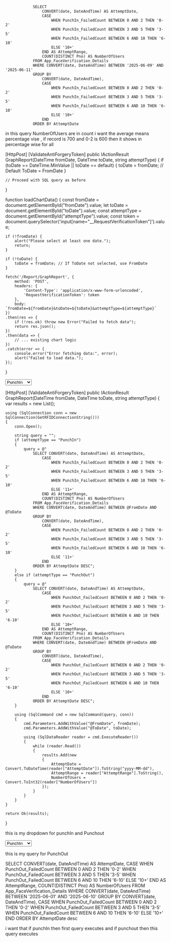                 SELECT 
                    CONVERT(date, DateAndTime) AS AttemptDate,
                    CASE 
                        WHEN PunchIn_FailedCount BETWEEN 0 AND 2 THEN '0-2'
                        WHEN PunchIn_FailedCount BETWEEN 3 AND 5 THEN '3-5'
                        WHEN PunchIn_FailedCount BETWEEN 6 AND 10 THEN '6-10'
                        ELSE '10+'
                    END AS AttemptRange,
                    COUNT(DISTINCT Pno) AS NumberOfUsers
                FROM App_FaceVerification_Details
                WHERE CONVERT(date, DateAndTime) BETWEEN '2025-06-09' AND '2025-06-11'
                GROUP BY 
                    CONVERT(date, DateAndTime),
                    CASE 
                        WHEN PunchIn_FailedCount BETWEEN 0 AND 2 THEN '0-2'
                        WHEN PunchIn_FailedCount BETWEEN 3 AND 5 THEN '3-5'
                        WHEN PunchIn_FailedCount BETWEEN 6 AND 10 THEN '6-10'
                        ELSE '10+'
                    END
                ORDER BY AttemptDate


in this query NumberOfUsers are in count i want the average means percentage vise , if record is 700 and 0-2 is 600 then it shows in percentage wise for all


[HttpPost]
[ValidateAntiForgeryToken]
public IActionResult GraphReport(DateTime fromDate, DateTime toDate, string attemptType)
{
    if (toDate == DateTime.MinValue || toDate == default)
    {
        toDate = fromDate; // Default ToDate = FromDate
    }

    // Proceed with SQL query as before
}




function loadChartData() {
    const fromDate = document.getElementById("fromDate").value;
    let toDate = document.getElementById("toDate").value;
    const attemptType = document.getElementById("attemptType").value;
    const token = document.querySelector('input[name="__RequestVerificationToken"]').value;

    if (!fromDate) {
        alert("Please select at least one date.");
        return;
    }

    if (!toDate) {
        toDate = fromDate; // If ToDate not selected, use FromDate
    }

    fetch('/Report/GraphReport', {
        method: 'POST',
        headers: {
            'Content-Type': 'application/x-www-form-urlencoded',
            'RequestVerificationToken': token
        },
        body: `fromDate=${fromDate}&toDate=${toDate}&attemptType=${attemptType}`
    })
    .then(res => {
        if (!res.ok) throw new Error("Failed to fetch data");
        return res.json();
    })
    .then(data => {
        // ... existing chart logic
    })
    .catch(error => {
        console.error("Error fetching data:", error);
        alert("Failed to load data.");
    });
}
<script>
    document.getElementById("fromDate").addEventListener("change", function () {
        const toDate = document.getElementById("toDate");
        if (!toDate.value) {
            toDate.value = this.value;
        }
    });
</script>




<div class="col-sm-2">
    <select class="form-control" id="attemptType">
        <option value="PunchIn">PunchIn</option>
        <option value="PunchOut">PunchOut</option>
    </select>
</div>

<script>
    let chartInstance;

    function loadChartData() {
        const fromDate = document.getElementById("fromDate").value;
        const toDate = document.getElementById("toDate").value;
        const attemptType = document.getElementById("attemptType").value;
        const token = document.getElementById("requestVerificationToken").value;

        if (!fromDate || !toDate) {
            alert("Please select both From and To dates.");
            return;
        }

        fetch('/Report/GraphReport', {
            method: 'POST',
            headers: {
                'Content-Type': 'application/x-www-form-urlencoded',
                'RequestVerificationToken': token
            },
            body: `fromDate=${fromDate}&toDate=${toDate}&attemptType=${attemptType}`
        })
        .then(res => {
            if (!res.ok) throw new Error("Failed to fetch data");
            return res.json();
        })
        .then(data => {
            if (!data || data.length === 0) {
                alert("No data available for the selected date range.");
                return;
            }

            const labels = [...new Set(data.map(d => d.attemptDate))];
            const ranges = ['0-2', '3-5', '6-10', '10+', '11+']; // Support both types
            const colors = {
                '0-2': 'blue',
                '3-5': 'orange',
                '6-10': 'green',
                '10+': 'purple',
                '11+': 'red'
            };

            const datasets = ranges
                .filter(range => data.some(d => d.attemptRange === range))
                .map(range => ({
                    label: range,
                    borderColor: colors[range],
                    backgroundColor: colors[range],
                    tension: 0.3,
                    fill: false,
                    data: labels.map(date => {
                        const match = data.find(d => d.attemptDate === date && d.attemptRange === range);
                        return match ? match.numberOfUsers : 0;
                    })
                }));

            if (chartInstance) chartInstance.destroy();

            chartInstance = new Chart(document.getElementById('attemptChart'), {
                type: 'line',
                data: {
                    labels: labels,
                    datasets: datasets
                },
                options: {
                    responsive: true,
                    plugins: {
                        title: {
                            display: true,
                            text: 'Punch Attempt Distribution by Date'
                        },
                        legend: {
                            position: 'top'
                        }
                    },
                    scales: {
                        y: {
                            beginAtZero: true,
                            title: {
                                display: true,
                                text: 'Number of Users'
                            }
                        },
                        x: {
                            title: {
                                display: true,
                                text: 'Date'
                            }
                        }
                    }
                });
        })
        .catch(error => {
            console.error("Error fetching data:", error);
            alert("Failed to load data.");
        });
    }
</script>


[HttpPost]
[ValidateAntiForgeryToken]
public IActionResult GraphReport(DateTime fromDate, DateTime toDate, string attemptType)
{
    var results = new List<dynamic>();

    using (SqlConnection conn = new SqlConnection(GetRFIDConnectionString()))
    {
        conn.Open();

        string query = "";
        if (attemptType == "PunchIn")
        {
            query = @"
                SELECT CONVERT(date, DateAndTime) AS AttemptDate,
                    CASE 
                        WHEN PunchIn_FailedCount BETWEEN 0 AND 2 THEN '0-2'
                        WHEN PunchIn_FailedCount BETWEEN 3 AND 5 THEN '3-5'
                        WHEN PunchIn_FailedCount BETWEEN 6 AND 10 THEN '6-10'
                        ELSE '11+'
                    END AS AttemptRange,
                    COUNT(DISTINCT Pno) AS NumberOfUsers
                FROM App_FaceVerification_Details
                WHERE CONVERT(date, DateAndTime) BETWEEN @FromDate AND @ToDate
                GROUP BY 
                    CONVERT(date, DateAndTime),
                    CASE 
                        WHEN PunchIn_FailedCount BETWEEN 0 AND 2 THEN '0-2'
                        WHEN PunchIn_FailedCount BETWEEN 3 AND 5 THEN '3-5'
                        WHEN PunchIn_FailedCount BETWEEN 6 AND 10 THEN '6-10'
                        ELSE '11+'
                    END
                ORDER BY AttemptDate DESC";
        }
        else if (attemptType == "PunchOut")
        {
            query = @"
                SELECT CONVERT(date, DateAndTime) AS AttemptDate,
                    CASE 
                        WHEN PunchOut_FailedCount BETWEEN 0 AND 2 THEN '0-2'
                        WHEN PunchOut_FailedCount BETWEEN 3 AND 5 THEN '3-5'
                        WHEN PunchOut_FailedCount BETWEEN 6 AND 10 THEN '6-10'
                        ELSE '10+'
                    END AS AttemptRange,
                    COUNT(DISTINCT Pno) AS NumberOfUsers
                FROM App_FaceVerification_Details
                WHERE CONVERT(date, DateAndTime) BETWEEN @FromDate AND @ToDate
                GROUP BY 
                    CONVERT(date, DateAndTime),
                    CASE 
                        WHEN PunchOut_FailedCount BETWEEN 0 AND 2 THEN '0-2'
                        WHEN PunchOut_FailedCount BETWEEN 3 AND 5 THEN '3-5'
                        WHEN PunchOut_FailedCount BETWEEN 6 AND 10 THEN '6-10'
                        ELSE '10+'
                    END
                ORDER BY AttemptDate DESC";
        }

        using (SqlCommand cmd = new SqlCommand(query, conn))
        {
            cmd.Parameters.AddWithValue("@FromDate", fromDate);
            cmd.Parameters.AddWithValue("@ToDate", toDate);

            using (SqlDataReader reader = cmd.ExecuteReader())
            {
                while (reader.Read())
                {
                    results.Add(new
                    {
                        AttemptDate = Convert.ToDateTime(reader["AttemptDate"]).ToString("yyyy-MM-dd"),
                        AttemptRange = reader["AttemptRange"].ToString(),
                        NumberOfUsers = Convert.ToInt32(reader["NumberOfUsers"])
                    });
                }
            }
        }
    }

    return Ok(results);
}




this is my dropdown for punchIn and Punchout
<div class="col-sm-2">
    <select class="form-control">
        <option value="PunchIn">PunchIn</option>
        <option value="PunchOut">PunchOut</option>
    </select>
</div>

this is my query for PunchOut 

   SELECT  CONVERT(date, DateAndTime) AS AttemptDate,
                CASE 
                    WHEN PunchOut_FailedCount BETWEEN 0 AND 2 THEN '0-2'
                    WHEN PunchOut_FailedCount BETWEEN 3 AND 5 THEN '3-5'
                    WHEN PunchOut_FailedCount BETWEEN 6 AND 10 THEN '6-10'
                    ELSE '10+'
                END AS AttemptRange,
                COUNT(DISTINCT Pno) AS NumberOfUsers
            FROM App_FaceVerification_Details
            WHERE CONVERT(date, DateAndTime) BETWEEN '2025-06-01' AND '2025-06-10'
            GROUP BY 
                CONVERT(date, DateAndTime),
                CASE 
                    WHEN PunchOut_FailedCount BETWEEN 0 AND 2 THEN '0-2'
                    WHEN PunchOut_FailedCount BETWEEN 3 AND 5 THEN '3-5'
                    WHEN PunchOut_FailedCount BETWEEN 6 AND 10 THEN '6-10'
                    ELSE '10+'
                END
            ORDER BY AttemptDate desc

i want that if punchIn then first query executes and if punchout then this query executes 
